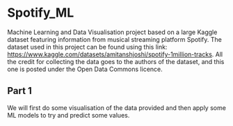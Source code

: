 # Spotify_ML
Machine Learning and Data Visualisation project based on a large Kaggle dataset featuring information from musical streaming platform Spotify.
The dataset used in this project can be found using this link: https://www.kaggle.com/datasets/amitanshjoshi/spotify-1million-tracks. All the credit for collecting the data goes to the authors of the dataset, and this one is posted under the Open Data Commons licence.

## Part 1
We will first do some visualisation of the data provided and then apply some ML models to try and predict some values.

